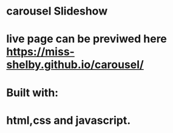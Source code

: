 # carousel Slideshow
# live page can be previwed here https://miss-shelby.github.io/carousel/
# Built with:
# html,css and javascript.
